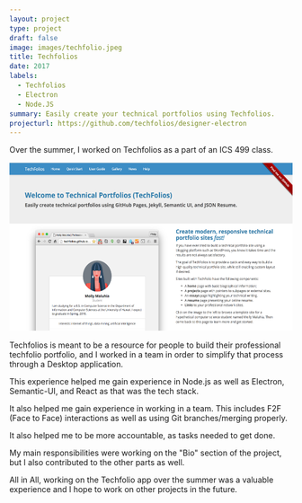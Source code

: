 ```yaml
---
layout: project
type: project
draft: false
image: images/techfolio.jpeg
title: Techfolios
date: 2017
labels:
  - Techfolios
  - Electron
  - Node.JS
summary: Easily create your technical portfolios using Techfolios.
projecturl: https://github.com/techfolios/designer-electron
---
```


Over the summer, I worked on Techfolios as a part of an ICS 499 class.

<center>
  <img style="height: 300px;" src="../images/techfolio_body.png"/>
</center>

Techfolios is meant to be a resource for people to build their professional techfolio portfolio, and I worked in a team in order to simplify that process through a Desktop application.

This experience helped me gain experience in Node.js as well as Electron, Semantic-UI, and React as that was the tech stack.

It also helped me gain experience in working in a team. This includes F2F (Face to Face) interactions as well as using Git branches/merging properly. 

It also helped me to be more accountable, as tasks needed to get done.

My main responsibilities were working on the "Bio" section of the project, but I also contributed to the other parts as well.

All in All, working on the Techfolio app over the summer was a valuable experience and I hope to work on other projects in the future.